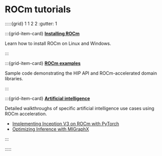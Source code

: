 # ROCm tutorials

:::::{grid} 1 1 2 2
:gutter: 1

:::{grid-item-card}
**[Installing ROCm](./install/index.md)**

Learn how to install ROCm on Linux and Windows.

:::

:::{grid-item-card}
**[ROCm examples](https://github.com/amd/rocm-examples)**

Sample code demonstrating the HIP API and ROCm-accelerated domain libraries.

:::

:::{grid-item-card}
**[Artificial intelligence](../rocm-ai.md)**

Detailed walkthroughs of specific artificial intelligence use cases using ROCm acceleration.

* [Implementing Inception V3 on ROCm with PyTorch](../conceptual/ai-pytorch-inception.md)
* [Optimizing Inference with MIGraphX](../conceptual/ai-migraphx-optimization.md)

:::

:::::
